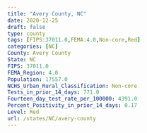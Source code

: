 ```yaml
---
title: "Avery County, NC"
date: 2020-12-25
draft: false
type: county
tags: [FIPS:37011.0,FEMA:4.0,Non-core,Red]
categories: [NC]
County: Avery County
State: NC
FIPS: 37011.0
FEMA_Region: 4.0
Population: 17557.0
NCHS_Urban_Rural_Classification: Non-core
Tests_in_prior_14_days: 771.0
Fourteen_day_test_rate_per_100000: 4391.0
Percent_Positivity_in_prior_14_days: 0.17
Level: Red
url: /states/NC/avery-county
---
```



